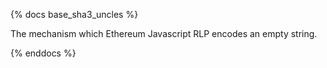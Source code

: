 {% docs base_sha3_uncles %}

The mechanism which Ethereum Javascript RLP encodes an empty string.

{% enddocs %}